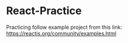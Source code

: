 # React-Practice
Practicing follow example project from this link: https://reactjs.org/community/examples.html
